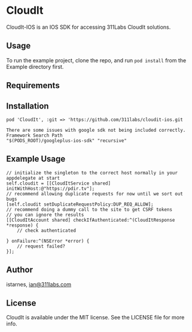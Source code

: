 # CloudIt

CloudIt-IOS is an IOS SDK for accessing 311Labs CloudIt solutions.

## Usage

To run the example project, clone the repo, and run `pod install` from the Example directory first.

## Requirements

## Installation

    pod 'CloudIt', :git => 'https://github.com/311labs/cloudit-ios.git
    
    There are some issues with google sdk not being included correctly.
    Framework Search Path
    "$(PODS_ROOT)/googleplus-ios-sdk" "recursive"
    
## Example Usage

    // initialize the singleton to the correct host normally in your appdelegate at start
    self.cloudit = [[CloudItService shared] initWithHost:@"https://pdir.tv"];
    // recommend allowing duplicate requests for now until we sort out bugs
    [self.cloudit setDuplicateRequestPolicy:DUP_REQ_ALLOW];
    // recommend doing a dummy call to the site to get CSRF tokens
    // you can ignore the results
    [[CloudItAccount shared] checkIfAuthenticated:^(CloudItResponse *response) {
        // check authenticated
        
    } onFailure:^(NSError *error) {
        // request failed?
    }];
    
## Author

istarnes, ian@311labs.com

## License

CloudIt is available under the MIT license. See the LICENSE file for more info.

